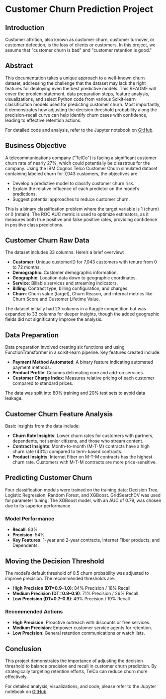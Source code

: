 # Customer Churn Prediction Project

## Introduction
Customer attrition, also known as customer churn, customer turnover, or customer defection, is the loss of clients or customers. In this project, we assume that "customer churn is bad" and "customer retention is good."

## Abstract
This documentation takes a unique approach to a well-known churn dataset, addressing the challenge that the dataset may lack the right features for deploying even the best predictive models. This README will cover the problem statement, data preparation steps, feature analysis, visualizations, and select Python code from various Scikit-learn classification models used for predicting customer churn. Most importantly, it demonstrates how adjusting the decision threshold probability along the precision-recall curve can help identify churn cases with confidence, leading to effective retention actions.

For detailed code and analysis, refer to the Jupyter notebook on [GitHub](https://github.com/hyounas865/Enhancing_customer_retention_telco_custom).

## Business Objective
A telecommunications company ("TelCo") is facing a significant customer churn rate of nearly 27%, which could potentially be disastrous for the company. Using the IBM Cognos Telco Customer Churn simulated dataset containing labeled churn for 7,043 customers, the objectives are:

- Develop a predictive model to classify customer churn risk.
- Explain the relative influence of each predictor on the model’s predictions.
- Suggest potential approaches to reduce customer churn.

This is a binary classification problem where the target variable is 1 (churn) or 0 (retain). The ROC AUC metric is used to optimize estimators, as it measures both true positive and false positive rates, providing confidence in positive class predictions.

## Customer Churn Raw Data
The dataset includes 33 columns. Here’s a brief overview:

- **Customer**: Unique customerID for 7,043 customers with tenure from 0 to 72 months.
- **Demographic**: Customer demographic information.
- **Geographic**: Location data down to geographic coordinates.
- **Service**: Billable services and streaming indicators.
- **Billing**: Contract type, billing configuration, and charges.
- **Churn**: Churn value (target), Churn Reason, and internal metrics like Churn Score and Customer Lifetime Value.

The dataset initially had 23 columns in a Kaggle competition but was expanded to 33 columns for deeper insights, though the added geographic fields did not significantly improve the analysis.

## Data Preparation
Data preparation involved creating six functions and using FunctionTransformer in a scikit-learn pipeline. Key features created include:

- **Payment Method Automated**: A binary feature indicating automated payment methods.
- **Product Profile**: Columns delineating core and add-on services.
- **Customer Charge Index**: Measures relative pricing of each customer compared to standard prices.

The data was split into 80% training and 20% test sets to avoid data leakage.

## Customer Churn Feature Analysis
Basic insights from the data include:

- **Churn Rate Insights**: Lower churn rates for customers with partners, dependents, not senior citizens, and those who stream content.
- **Contract Insights**: Month-to-month (M-T-M) contracts have a high churn rate (43%) compared to term-based contracts.
- **Product Insights**: Internet Fiber on M-T-M contracts has the highest churn rate. Customers with M-T-M contracts are more price-sensitive.

## Predicting Customer Churn
Four classification models were trained on the training data: Decision Tree, Logistic Regression, Random Forest, and XGBoost. GridSearchCV was used for parameter tuning. The XGBoost model, with an AUC of 0.79, was chosen due to its superior performance.

### Model Performance
- **Recall**: 83%
- **Precision**: 54%
- **Key Features**: 1-year and 2-year contracts, Internet Fiber products, and Dependents.

## Moving the Decision Threshold
The model’s default threshold of 0.5 churn probability was adjusted to improve precision. The recommended thresholds are:

- **High Precision (DT=0.9–1.0)**: 84% Precision / 18% Recall
- **Medium Precision (DT=0.8–0.9)**: 71% Precision / 26% Recall
- **Low Precision (DT=0.7–0.8)**: 49% Precision / 19% Recall

### Recommended Actions
- **High Precision**: Proactive outreach with discounts or free services.
- **Medium Precision**: Empower customer service agents for retention.
- **Low Precision**: General retention communications or watch lists.

## Conclusion
This project demonstrates the importance of adjusting the decision threshold to balance precision and recall in customer churn prediction. By strategically targeting retention efforts, TelCo can reduce churn more effectively.

For detailed analysis, visualizations, and code, please refer to the Jupyter notebook on [GitHub](https://github.com/your-repo-link).
